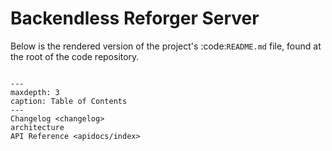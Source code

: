 Backendless Reforger Server
===========================

Below is the rendered version of the project's :code:`README.md` file, found at the
root of the code repository.

```{include} ../../README.md
```

```{toctree}
---
maxdepth: 3
caption: Table of Contents
---
Changelog <changelog>
architecture
API Reference <apidocs/index>
```
